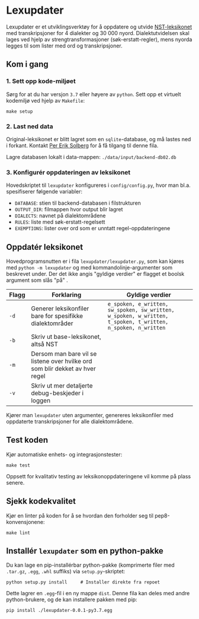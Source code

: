 # Lexupdater 

Lexupdater er et utviklingsverktøy for å oppdatere og utvide 
[NST-leksikonet](https://www.nb.no/sprakbanken/ressurskatalog/oai-nb-no-sbr-23/) 
med transkripsjoner for 4 dialekter og 30 000 nyord. 
Dialektutvidelsen skal lages ved hjelp av strengtransformasjoner 
(søk-erstatt-regler), mens nyorda legges til som lister med ord og
transkripsjoner.

## Kom i gang
### 1. Sett opp kode-miljøet
Sørg for at du har versjon `3.7` eller høyere av `python`.
Sett opp et virtuelt kodemiljø ved hjelp av `Makefile`: 

```shell
make setup
```

### 2. Last ned data
Original-leksikonet er blitt lagret som en `sqlite`-database, 
og må lastes ned i forkant. 
Kontakt [Per Erik Solberg](https://github.com/peresolb) for å få tilgang 
til denne fila. 

Lagre databasen lokalt i data-mappen: `./data/input/backend-db02.db`

### 3. Konfigurér oppdateringen av leksikonet

Hovedskriptet til `lexupdater` konfigureres i `config/config.py`, 
hvor man bl.a. spesifiserer følgende variabler:

* `DATABASE`: stien til backend-databasen i filstrukturen
* `OUTPUT_DIR`: filmappen hvor output blir lagret
* `DIALECTS`: navnet på dialektområdene
* `RULES`: liste med søk-erstatt-regelsett 
* `EXEMPTIONS`: lister over ord som er unntatt regel-oppdateringene


## Oppdatér leksikonet
Hovedprogramsnutten er i fila `lexupdater/lexupdater.py`, som kan kjøres med 
`python -m lexupdater` og med kommandolinje-argumenter som beskrevet under. 
Der det ikke angis "gyldige verdier" er flagget et boolsk argument som slås 
"på" .  

Flagg | Forklaring  | Gyldige verdier
---   | ---          | ---
`-d`  | Generer leksikonfiler bare for spesifikke dialektområder  | `e_spoken, e_written, sw_spoken, sw_written, w_spoken, w_written, t_spoken, t_written, n_spoken, n_written`
`-b`  | Skriv ut base-leksikonet, altså NST | 
`-m`  | Dersom man bare vil se listene over hvilke ord som blir dekket av hver regel | 
`-v`  | Skriv ut mer detaljerte debug-beskjeder i loggen | 

Kjører man `lexupdater` uten argumenter, 
genereres leksikonfiler med oppdaterte transkripsjoner for alle 
dialektområdene.


## Test koden
Kjør automatiske enhets- og integrasjonstester: 
```shell
make test
```
Oppsett for kvalitativ testing av leksikonoppdateringene 
vil komme på plass senere. 

## Sjekk kodekvalitet
Kjør en linter på koden for å se hvordan den forholder seg til 
pep8-konvensjonene: 
```shell
make lint
```

## Installér `lexupdater` som en python-pakke 
Du kan lage en pip-installérbar python-pakke 
(komprimerte filer med `.tar.gz`, `.egg`, `.whl` suffiks) 
via `setup.py`-skriptet: 

```shell
python setup.py install     # Installer direkte fra repoet 
```
Dette lagrer en `.egg`-fil i en ny mappe `dist`. 
Denne fila kan deles med andre python-brukere, 
og de kan installere pakken med pip: 

```shell
pip install ./lexupdater-0.0.1-py3.7.egg
```

